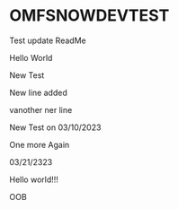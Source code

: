# OMFSNOWDEVTEST 

Test update ReadMe

Hello World

New Test



New line added
   
   
   vanother ner line
   
   
   New Test on 03/10/2023
   
One more
Again

03/21/2323


Hello world!!!


OOB
